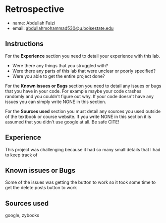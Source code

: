 # Retrospective

- name: Abdullah Faizi
- email: abdullahmohammad530@u.boisestate.edu

## Instructions

For the **Experience** section you need to detail your experience with this lab. 

- Were there any things that you struggled with? 
- Were there any parts of this lab that were unclear or poorly specified? 
- Were you able to get the entire project done?

For the **Known issues or Bugs** section you need to detail any issues or bugs that you have in your
code. For example maybe your code crashes randomly and you couldn't figure out why. If your code
doesn't have any issues you can simply write NONE in this section.

For the **Sources used** section you must detail any sources you used outside of the textbook or
course website. If you write NONE in this section it is assumed that you didn't use google at all.
Be safe CITE!

## Experience

This project was challenging because it had so many small details that I had to keep track of

## Known issues or Bugs

Some of the issues was getting the button to work so it took some time to get the delete posts button
to work

## Sources used

google, zybooks
